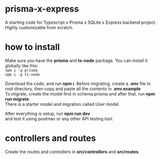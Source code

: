 # prisma-x-express
A starting code for Typescript x Prisma x SQLite x Express backend project. Highly customizable from scratch.

# how to install
Make sure you have the **prisma** and **ts-node** package. You can install it globally like this:<br/>
```npm i -g prisma```<br/>
```npm i -g ts-node```<br/>

Download the code, and run **npm i**.
Before migrating, create a **.env** file in root directory, then copy and paste all the contents in **.env.example**<br/>
To migrate, create the model first in schema.prisma and after that, run **npm run migrate**.<br/>
There is a starter model and migration called User model.<br/>

After everything is setup, run **npm run dev**<br/>
and test it using postman or any other API testing tool.

# controllers and routes
Create the routes and controllers in **src/controllers** and **src/routes**
